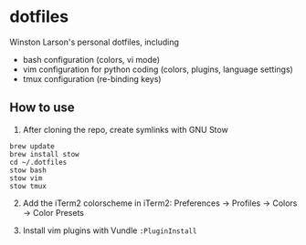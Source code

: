 # dotfiles

Winston Larson's personal dotfiles, including
* bash configuration (colors, vi mode)
* vim configuration for python coding (colors, plugins, language settings)
* tmux configuration (re-binding keys)

## How to use
1. After cloning the repo, create symlinks with GNU Stow
```
brew update
brew install stow
cd ~/.dotfiles
stow bash
stow vim
stow tmux
```

2. Add the iTerm2 colorscheme in iTerm2: Preferences -> Profiles -> Colors -> Color Presets

3. Install vim plugins with Vundle `:PluginInstall`
